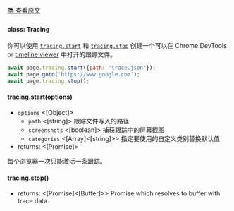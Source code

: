 [📚 查看原文](//github.com/GoogleChrome/puppeteer/blob/v1.7.0/docs/api.md#class-tracing)

#### class: Tracing

你可以使用 [`tracing.start`](#tracingstartoptions) 和 [`tracing.stop`](#tracingstop) 创建一个可以在 Chrome DevTools or [timeline viewer](https://chromedevtools.github.io/timeline-viewer/) 中打开的跟踪文件。

```js
await page.tracing.start({path: 'trace.json'});
await page.goto('https://www.google.com');
await page.tracing.stop();
```

#### tracing.start(options)
- `options` <[Object]>
  - `path` <[string]> 跟踪文件写入的路径
  - `screenshots` <[boolean]> 捕获跟踪中的屏幕截图
  - `categories` <[Array]<[string]>> 指定要使用的自定义类别替换默认值
- returns: <[Promise]>

每个浏览器一次只能激活一条跟踪。

#### tracing.stop()
- returns: <[Promise]<[Buffer]>> Promise which resolves to buffer with trace data.
